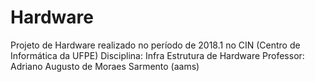 # Hardware
Projeto de Hardware realizado no período de 2018.1 no CIN (Centro de Informática da UFPE)
Disciplina: Infra Estrutura de Hardware
Professor: Adriano Augusto de Moraes Sarmento (aams)
